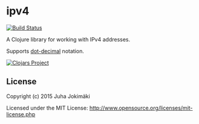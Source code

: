 # ipv4

[![Build Status](https://travis-ci.org/jokimaki/ipv4.svg?branch=master)](https://travis-ci.org/jokimaki/ipv4)

A Clojure library for working with IPv4 addresses.

Supports [dot-decimal](https://en.wikipedia.org/wiki/Dot-decimal_notation) notation.

[![Clojars Project](http://clojars.org/jokimaki/ipv4/latest-version.svg)](http://clojars.org/jokimaki/ipv4)

## License

Copyright (c) 2015 Juha Jokimäki

Licensed under the MIT License:
<http://www.opensource.org/licenses/mit-license.php>

